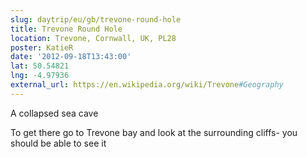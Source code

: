```yaml
---
slug: daytrip/eu/gb/trevone-round-hole
title: Trevone Round Hole
location: Trevone, Cornwall, UK, PL28
poster: KatieR
date: '2012-09-18T13:43:00'
lat: 50.54821
lng: -4.97936
external_url: https://en.wikipedia.org/wiki/Trevone#Geography
---
```


A collapsed sea cave

To get there go to Trevone bay and look at the surrounding cliffs- you should be able to see it
